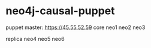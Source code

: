 # neo4j-causal-puppet
puppet master: https://45.55.52.59
core
  neo1
  neo2
  neo3

replica
  neo4
  neo5
  neo6


